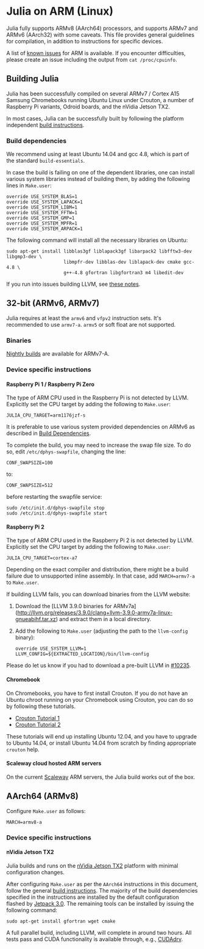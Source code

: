 # Julia on ARM (Linux)

Julia fully supports ARMv8 (AArch64) processors, and supports ARMv7 and ARMv6
(AArch32) with some caveats. This file provides general guidelines for compilation,
in addition to instructions for specific devices.

A list of [known issues](https://github.com/JuliaLang/julia/labels/arm) for ARM is
available. If you encounter difficulties, please create an issue including the output
from `cat /proc/cpuinfo`.


## Building Julia

Julia has been successfully compiled on several ARMv7 / Cortex A15 Samsung Chromebooks
running Ubuntu Linux under Crouton, a number of Raspberry Pi variants, Odroid boards,
and the nVidia Jetson TX2.

In most cases, Julia can be successfully built by following the platform independent
[build instructions](https://github.com/JuliaLang/julia/blob/master/README.md).

### Build dependencies

We recommend using at least Ubuntu 14.04 and gcc 4.8, which is part of the
standard `build-essentials`.

In case the build is failing on one of the dependent libraries, one
can install various system libraries instead of building them, by
adding the following lines in `Make.user`:

````
override USE_SYSTEM_BLAS=1
override USE_SYSTEM_LAPACK=1
override USE_SYSTEM_LIBM=1
override USE_SYSTEM_FFTW=1
override USE_SYSTEM_GMP=1
override USE_SYSTEM_MPFR=1
override USE_SYSTEM_ARPACK=1
````

The following command will install all the necessary libraries on Ubuntu:

````
sudo apt-get install libblas3gf liblapack3gf libarpack2 libfftw3-dev libgmp3-dev \
                     libmpfr-dev libblas-dev liblapack-dev cmake gcc-4.8 \
                     g++-4.8 gfortran libgfortran3 m4 libedit-dev
````

If you run into issues building LLVM, see [these notes](http://llvm.org/docs/HowToBuildOnARM.html).


## 32-bit (ARMv6, ARMv7)

Julia requires at least the `armv6` and `vfpv2` instruction sets. It's recommended to use  `armv7-a`.
`armv5` or soft float are not supported.

### Binaries

[Nightly builds](https://status.julialang.org/download/linux-arm) are
available for ARMv7-A.

### Device specific instructions

#### Raspberry Pi 1 / Raspberry Pi Zero

The type of ARM CPU used in the Raspberry Pi is not detected by LLVM. Explicitly set the
CPU target by adding the following to `Make.user`:

````
JULIA_CPU_TARGET=arm1176jzf-s
````

It is preferable to use various system provided dependencies on ARMv6 as described in
[Build Dependencies](#build-dependencies).

To complete the build, you may need to increase the swap file size. To do so, edit
`/etc/dphys-swapfile`, changing the line:

    CONF_SWAPSIZE=100

to:

    CONF_SWAPSIZE=512

before restarting the swapfile service:

    sudo /etc/init.d/dphys-swapfile stop
    sudo /etc/init.d/dphys-swapfile start

#### Raspberry Pi 2

The type of ARM CPU used in the Raspberry Pi 2 is not detected by LLVM. Explicitly set the
CPU target by adding the following to `Make.user`:

```JULIA_CPU_TARGET=cortex-a7```

Depending on the exact compiler and distribution, there might be a build failure
due to unsupported inline assembly. In that case, add `MARCH=armv7-a` to
`Make.user`.

If building LLVM fails, you can download binaries from the LLVM website:

1.  Download the [LLVM 3.9.0 binaries for ARMv7a] (http://llvm.org/releases/3.9.0/clang+llvm-3.9.0-armv7a-linux-gnueabihf.tar.xz) and extract them in a local directory.
2. Add the following to `Make.user` (adjusting the path to the `llvm-config` binary):

    ```
    override USE_SYSTEM_LLVM=1
    LLVM_CONFIG=${EXTRACTED_LOCATION}/bin/llvm-config
    ```

Please do let us know if you had to download a pre-built LLVM in [#10235](https://github.com/JuliaLang/julia/issues/10235).

#### Chromebook

On Chromebooks, you have to first install Crouton. If you do not have
an Ubuntu chroot running on your Chromebook using Crouton, you can do
so by following these tutorials.

- [Crouton Tutorial 1](http://www.howtogeek.com/162120/how-to-install-ubuntu-linux-on-your-chromebook-with-crouton/)
- [Crouton Tutorial 2](http://lifehacker.com/how-to-install-linux-on-a-chromebook-and-unlock-its-ful-509039343)

These tutorials will end up installing Ubuntu 12.04, and you have to
upgrade to Ubuntu 14.04, or install Ubuntu 14.04 from scratch by
finding appropriate `crouton` help.

#### Scaleway cloud hosted ARM servers

On the current [Scaleway](http://scaleway.com) ARM servers, the Julia
build works out of the box.

## AArch64 (ARMv8)

Configure `Make.user` as follows:

```
MARCH=armv8-a
```

### Device specific instructions

#### nVidia Jetson TX2

Julia builds and runs on the [nVidia Jetson TX2](http://www.nvidia.com/object/embedded-systems-dev-kits-modules.html)
platform with minimal configuration changes.

After configuring `Make.user` as per the `AArch64` instructions in this document,
follow the general [build instructions](https://github.com/JuliaLang/julia/blob/master/README.md).
The majority of the build dependencies specified in the instructions are installed by
the default configuration flashed by [Jetpack 3.0](https://developer.nvidia.com/embedded/jetpack). The remaining tools can be installed by issuing the following command:

```
sudo apt-get install gfortran wget cmake
```

A full parallel build, including LLVM,
will complete in around two hours. All tests pass and CUDA functionality is available
through, e.g., [CUDAdrv](https://github.com/JuliaGPU/CUDAdrv.jl).

